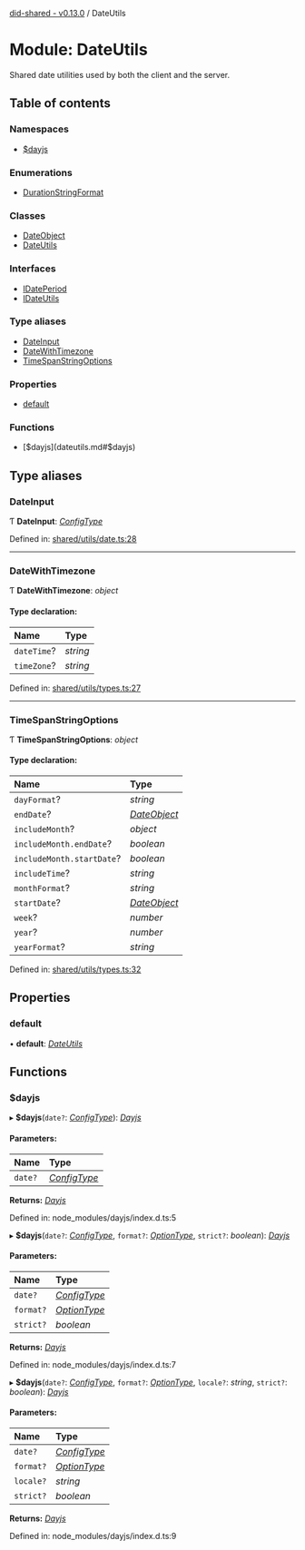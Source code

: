 [did-shared - v0.13.0](../README.md) / DateUtils

# Module: DateUtils

Shared date utilities used by both
the client and the server.

## Table of contents

### Namespaces

- [$dayjs](dateutils._dayjs.md)

### Enumerations

- [DurationStringFormat](../enums/dateutils.durationstringformat.md)

### Classes

- [DateObject](../classes/dateutils.dateobject.md)
- [DateUtils](../classes/dateutils.dateutils-1.md)

### Interfaces

- [IDatePeriod](../interfaces/dateutils.idateperiod.md)
- [IDateUtils](../interfaces/dateutils.idateutils.md)

### Type aliases

- [DateInput](dateutils.md#dateinput)
- [DateWithTimezone](dateutils.md#datewithtimezone)
- [TimeSpanStringOptions](dateutils.md#timespanstringoptions)

### Properties

- [default](dateutils.md#default)

### Functions

- [$dayjs](dateutils.md#$dayjs)

## Type aliases

### DateInput

Ƭ **DateInput**: [*ConfigType*](dateutils._dayjs.md#configtype)

Defined in: [shared/utils/date.ts:28](https://github.com/Puzzlepart/did/blob/dev/shared/utils/date.ts#L28)

___

### DateWithTimezone

Ƭ **DateWithTimezone**: *object*

#### Type declaration:

Name | Type |
:------ | :------ |
`dateTime`? | *string* |
`timeZone`? | *string* |

Defined in: [shared/utils/types.ts:27](https://github.com/Puzzlepart/did/blob/dev/shared/utils/types.ts#L27)

___

### TimeSpanStringOptions

Ƭ **TimeSpanStringOptions**: *object*

#### Type declaration:

Name | Type |
:------ | :------ |
`dayFormat`? | *string* |
`endDate`? | [*DateObject*](../classes/dateutils.dateobject.md) |
`includeMonth`? | *object* |
`includeMonth.endDate`? | *boolean* |
`includeMonth.startDate`? | *boolean* |
`includeTime`? | *string* |
`monthFormat`? | *string* |
`startDate`? | [*DateObject*](../classes/dateutils.dateobject.md) |
`week`? | *number* |
`year`? | *number* |
`yearFormat`? | *string* |

Defined in: [shared/utils/types.ts:32](https://github.com/Puzzlepart/did/blob/dev/shared/utils/types.ts#L32)

## Properties

### default

• **default**: [*DateUtils*](../classes/dateutils.dateutils-1.md)

## Functions

### $dayjs

▸ **$dayjs**(`date?`: [*ConfigType*](dateutils._dayjs.md#configtype)): [*Dayjs*](../classes/dateutils._dayjs.dayjs.md)

#### Parameters:

Name | Type |
:------ | :------ |
`date?` | [*ConfigType*](dateutils._dayjs.md#configtype) |

**Returns:** [*Dayjs*](../classes/dateutils._dayjs.dayjs.md)

Defined in: node_modules/dayjs/index.d.ts:5

▸ **$dayjs**(`date?`: [*ConfigType*](dateutils._dayjs.md#configtype), `format?`: [*OptionType*](dateutils._dayjs.md#optiontype), `strict?`: *boolean*): [*Dayjs*](../classes/dateutils._dayjs.dayjs.md)

#### Parameters:

Name | Type |
:------ | :------ |
`date?` | [*ConfigType*](dateutils._dayjs.md#configtype) |
`format?` | [*OptionType*](dateutils._dayjs.md#optiontype) |
`strict?` | *boolean* |

**Returns:** [*Dayjs*](../classes/dateutils._dayjs.dayjs.md)

Defined in: node_modules/dayjs/index.d.ts:7

▸ **$dayjs**(`date?`: [*ConfigType*](dateutils._dayjs.md#configtype), `format?`: [*OptionType*](dateutils._dayjs.md#optiontype), `locale?`: *string*, `strict?`: *boolean*): [*Dayjs*](../classes/dateutils._dayjs.dayjs.md)

#### Parameters:

Name | Type |
:------ | :------ |
`date?` | [*ConfigType*](dateutils._dayjs.md#configtype) |
`format?` | [*OptionType*](dateutils._dayjs.md#optiontype) |
`locale?` | *string* |
`strict?` | *boolean* |

**Returns:** [*Dayjs*](../classes/dateutils._dayjs.dayjs.md)

Defined in: node_modules/dayjs/index.d.ts:9

